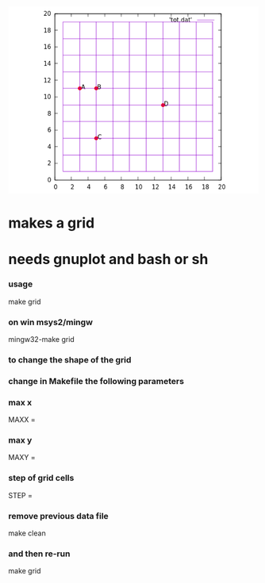 ![show points on a grid](https://github.com/FraLaz1971/grid/blob/main/gridpoints.png "points on a grid")
# makes a grid
# needs gnuplot and bash or sh
### usage
make grid
### on win msys2/mingw
mingw32-make grid
### to change the shape of the grid
### change in Makefile the following parameters
### max x
MAXX = <some x>
### max y
MAXY = <some y>
### step of grid cells
STEP = <some step>
### remove previous data file
make clean
### and then re-run
make grid
